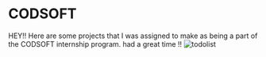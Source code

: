 # CODSOFT
HEY!! Here are some projects that I was assigned to make as being a part of the CODSOFT internship program. had a great time !!
![todolist](https://github.com/user-attachments/assets/0633a0a3-5b7f-461a-a72a-68230f95b5ae)

